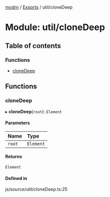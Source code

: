 [modrn](../README.md) / [Exports](../modules.md) / util/cloneDeep

# Module: util/cloneDeep

## Table of contents

### Functions

- [cloneDeep](util_cloneDeep.md#clonedeep)

## Functions

### cloneDeep

▸ **cloneDeep**(`root`): `Element`

#### Parameters

| Name | Type |
| :------ | :------ |
| `root` | `Element` |

#### Returns

`Element`

#### Defined in

js/source/util/cloneDeep.ts:25
